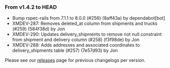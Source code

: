 ### From v1.4.2 to HEAD

- Bump rspec-rails from 7.1.1 to 8.0.0 (#256) (8aff43a) by dependabot[bot]
- XMDEV-287: Removes deleted_at column from shipments and trucks (#259) (584f38d) by Jon
- XMDEV-290: Updates delivery_shipments to remove not null constraint from shipment and delivery column (#258) (f3f98de) by Jon
- XMDEV-288: Adds addresses and associated coordinates to delivery_shipments table (#257) (7e57d93) by Jon

Please see our [releases](https://github.com/devxiongmao/truckin-along/releases/) page for previous changelogs per version.

